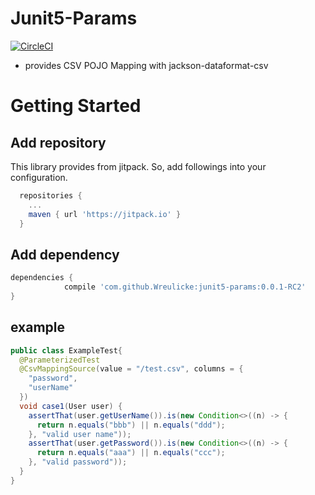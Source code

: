 # Junit5-Params

[![CircleCI](https://circleci.com/gh/Wreulicke/junit5-params.svg?style=svg)](https://circleci.com/gh/Wreulicke/junit5-params)

* provides CSV POJO Mapping with jackson-dataformat-csv

# Getting Started

## Add repository

This library provides from jitpack.
So, add followings into your configuration.

```groovy
  repositories {
    ...
    maven { url 'https://jitpack.io' }
  }
```

## Add dependency

```groovy
dependencies {
	        compile 'com.github.Wreulicke:junit5-params:0.0.1-RC2'
}
```

## example 

```java
public class ExampleTest{ 
  @ParameterizedTest
  @CsvMappingSource(value = "/test.csv", columns = {
    "password",
    "userName"
  })
  void case1(User user) {
    assertThat(user.getUserName()).is(new Condition<>((n) -> {
      return n.equals("bbb") || n.equals("ddd");
    }, "valid user name"));
    assertThat(user.getPassword()).is(new Condition<>((n) -> {
      return n.equals("aaa") || n.equals("ccc");
    }, "valid password"));
  }
}
```

